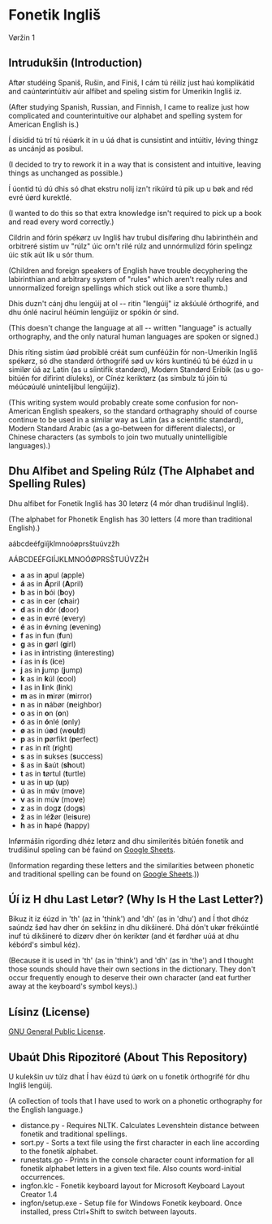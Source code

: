 # Fonetik Ingliš

Vøržin 1

## Intrudukšin (Introduction)

Aftør studéing Spaniš, Rušin, and Finiš, I cám tú réilíz just haú komplikátid and caúntørintúitiv aúr alfibet and speling sistim for Umerikin Ingliš iz.

(After studying Spanish, Russian, and Finnish, I came to realize just how complicated and counterintuitive our alphabet and spelling system for American English is.)

Í disídid tú trí tú réúørk it in u úá dhat is cunsistint and intúitiv, léving thingz as uncánjd as posibul.

(I decided to try to rework it in a way that is consistent and intuitive, leaving things as unchanged as possible.)

Í úontid tú dú dhis só dhat ekstru nolij izn't rikúírd tú pik up u bøk and réd evré úørd kurektlé.

(I wanted to do this so that extra knowledge isn't required to pick up a book and read every word correctly.)

Cildrin and fórin spékørz uv Ingliš hav trubul disíføring dhu labirinthéin and orbitreré sistim uv "rúlz" úic orn't rilé rúlz and unnórmulízd fórin spelingz úic stik aút lík u sór thum.

(Children and foreign speakers of English have trouble decyphering the labirinthian and arbitrary system of "rules" which aren't really rules and unnormalized foreign spellings which stick out like a sore thumb.)

Dhis duzn't cánj dhu lengúij at ol -- ritin "lengúij" iz akšúulé órthogrifé, and dhu ónlé nacirul héúmin lengúijiz or spókin ór sínd.

(This doesn't change the language at all -- written "language" is actually orthography, and the only natural human languages are spoken or signed.)

Dhis ríting sistim úød probiblé créát sum cunféúžin fór non-Umerikin Ingliš spékørz, só dhe standørd órthogrifé sød uv kórs kuntinéú tú bé éúzd in u similør úá az Latin (as u síintifik standørd), Modørn Standørd Eribik (as u go-bitúén for difirint díuleks), or Cínéz keriktørz (as simbulz tú jóin tú méúcøúulé unintelijibul lengúijiz).

(This writing system would probably create some confusion for non-American English speakers, so the standard orthagraphy should of course continue to be used in a similar way as Latin (as a scientific standard), Modern Standard Arabic (as a go-between for different dialects), or Chinese characters (as symbols to join two mutually unintelligible languages).)

## Dhu Alfibet and Speling Rúlz (The Alphabet and Spelling Rules)

Dhu alfibet for Fonetik Ingliš has 30 letørz (4 mór dhan trudišinul Ingliš).

(The alphabet for Phonetik English has 30 letters (4 more than traditional English).)

aábcdeéfgiíjklmnoóøprsštuúvzžh

AÁBCDEÉFGIÍJKLMNOÓØPRSŠTUÚVZŽH

* **a** as in **a**pul (**a**pple)
* **á** as in **Á**pril (**A**pril)
* **b** as in **b**ói (**b**oy)
* **c** as in **c**er (**ch**air)
* **d** as in **d**ór (**d**oor)
* **e** as in **e**vré (**e**very)
* **é** as in **é**vning (**e**vening)
* **f** as in **f**un (**f**un)
* **g** as in **g**ørl (**g**irl)
* **i** as in **i**ntristing (**i**nteresting)
* **í** as in **í**s (**i**ce)
* **j** as in **j**ump (**j**ump)
* **k** as in **k**úl (**c**ool)
* **l** as in **l**ink (**l**ink)
* **m** as in **m**irør (**m**irror)
* **n** as in **n**ábør (**n**eighbor)
* **o** as in **o**n (**o**n)
* **ó** as in **ó**nlé (**o**nly)
* **ø** as in ú**ø**d (w**oul**d)
* **p** as in **p**ørfikt (**p**erfect)
* **r** as in **r**ít (**r**ight)
* **s** as in **s**ukses (**s**uccess)
* **š** as in **š**aút (**sh**out)
* **t** as in **t**ørtul (**t**urtle)
* **u** as in **u**p (**u**p)
* **ú** as in m**ú**v (m**o**ve)
* **v** as in mú**v** (mo**v**e)
* **z** as in dog**z** (dog**s**)
* **ž** as in lé**ž**ør (lei**s**ure)
* **h** as in **h**apé (**h**appy)

Inførmášin rigording dhéz letørz and dhu similerités bitúén fonetik and trudišinul speling can bé faúnd on [Google Sheets](https://docs.google.com/spreadsheets/d/1Y-NClJDkBJsc3roRPA0Mzo04YCKjlAL8J8pJApCd7mQ/edit?usp=sharing).

(Information regarding these letters and the similarities between phonetic and traditional spelling can be found on [Google Sheets](https://docs.google.com/spreadsheets/d/1Y-NClJDkBJsc3roRPA0Mzo04YCKjlAL8J8pJApCd7mQ/edit?usp=sharing).))

## Úí iz H dhu Last Letør? (Why Is H the Last Letter?)

Bikuz it iz éúzd in 'th' (az in 'think') and 'dh' (as in 'dhu') and Í thot dhóz saúndz šød hav dher ón sekšinz in dhu dikšineré. Dhá dón't ukør frékúintlé inuf tú dikšineré to dizørv dher ón keriktør (and ét førdhør uúá at dhu kébórd's simbul kéz).

(Because it is used in 'th' (as in 'think') and 'dh' (as in 'the') and I thought those sounds should have their own sections in the dictionary. They don't occur frequently enough to deserve their own character (and eat further away at the keyboard's symbol keys).)

## Lísinz (License)

[GNU General Public License](https://www.gnu.org/licenses/gpl-3.0.en.html). 

## Ubaút Dhis Ripozitoré (About This Repository)

U kulekšin uv túlz dhat Í hav éúzd tú úørk on u fonetik órthogrifé fór dhu Ingliš lengúij.

(A collection of tools that I have used to work on a phonetic orthography for the English language.)

* distance.py - Requires NLTK. Calculates Levenshtein distance between fonetik and traditional spellings.
* sort.py - Sorts a text file using the first character in each line according to the fonetik alphabet.
* runestats.go - Prints in the console character count information for all fonetik alphabet letters in a given text file. Also counts word-initial occurrences.
* ingfon.klc - Fonetik keyboard layout for Microsoft Keyboard Layout Creator 1.4
* ingfon/setup.exe - Setup file for Windows Fonetik keyboard. Once installed, press Ctrl+Shift to switch between layouts.